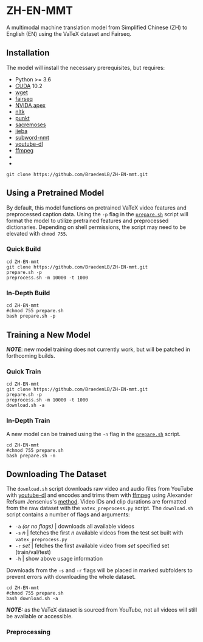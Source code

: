 # ZH-EN-MMT
A multimodal machine translation model from Simplified Chinese (ZH) to English (EN) using the VaTeX dataset and Fairseq.

## Installation

The model will install the necessary prerequisites, but requires:
* Python >= 3.6
* [CUDA](https://developer.nvidia.com/cuda-10.2-download-archive) 10.2
* [wget](https://www.gnu.org/software/wget/)
* [fairseq](https://github.com/pytorch/fairseq)
* [NVIDA apex](https://github.com/NVIDIA/apex)
* [nltk](https://www.nltk.org/index.html)
* [punkt](https://github.com/nltk/nltk/blob/develop/nltk/tokenize/punkt.py)
* [sacremoses](https://github.com/alvations/sacremoses)
* [jieba](https://github.com/fxsjy/jieba)
* [subword-nmt](https://github.com/rsennrich/subword-nmt)
* [youtube-dl](https://github.com/ytdl-org/youtube-dl)
* [ffmpeg](https://ffmpeg.org/ffmpeg.html#Synopsis)
* []()
* []()



```
git clone https://github.com/BraedenLB/ZH-EN-mmt.git
```

	
## Using a Pretrained Model
By default, this model functions on pretrained VaTeX video features and preprocessed caption data. Using the `-p` flag in the [`prepare.sh`](prepare.sh) script will format the model to utilize pretrained features and preprocessed dictionaries. Depending on shell permissions, the script may need to be elevated with `chmod 755`.


### Quick Build

```
cd ZH-EN-mmt
git clone https://github.com/BraedenLB/ZH-EN-mmt.git
prepare.sh -p
preprocess.sh -m 10000 -t 1000

```


### In-Depth Build

```
cd ZH-EN-mmt
#chmod 755 prepare.sh
bash prepare.sh -p
```

## Training a New Model
**_NOTE_**: new model training does not currently work, but will be patched in forthcoming builds.

### Quick Train

```
cd ZH-EN-mmt
git clone https://github.com/BraedenLB/ZH-EN-mmt.git
prepare.sh -p
preprocess.sh -m 10000 -t 1000
download.sh -a
```


### In-Depth Train



A new model can be trained using the `-n` flag in the [`prepare.sh`](prepare.sh) script.







```
cd ZH-EN-mmt
#chmod 755 prepare.sh
bash prepare.sh -n
```

## Downloading The Dataset

The `download.sh` script downloads raw video and audio files from YouTube with [youtube-dl](https://github.com/ytdl-org/youtube-dl) and encodes and trims them with [ffmpeg](https://ffmpeg.org/ffmpeg.html#Synopsis) using Alexander Refsum Jensenius's [method](https://www.arj.no/2018/05/18/trimvideo/). Video IDs and clip durations are formatted from the raw dataset with the `vatex_preprocess.py` script. The `download.sh` script contains a number of flags and arguments: 
* `-a` _(or no flags)_ | downloads all available videos
* `-s` _n_ | fetches the first _n_ available videos from the test set built with `vatex_preprocess.py`
* `-r` _set_ | fetches the first available video from _set_ specified set (train/val/test)
* `-h` | show above usage information

Downloads from the `-s` and `-r` flags will be placed in marked subfolders to prevent errors with downloading the whole dataset.


```
cd ZH-EN-mmt
#chmod 755 prepare.sh
bash download.sh -a
```

_**NOTE:**_ as the VaTeX dataset is sourced from YouTube, not all videos will still be available or accessible.


### Preprocessing
	
	
	

</details>
